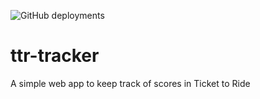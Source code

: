 ![GitHub deployments](https://img.shields.io/github/deployments/ajs256/ttr-tracker/github-pages)
# ttr-tracker
A simple web app to keep track of scores in Ticket to Ride

